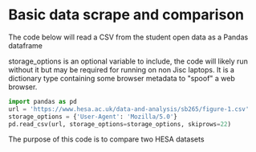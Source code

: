 # Basic data scrape and comparison
The code below will read a CSV from the student open data as a Pandas dataframe

storage_options is an optional variable to include, the code will likely run without it but may be required for running on non Jisc laptops. It is a dictionary type containing some browser metadata to "spoof" a web browser.

``` python
import pandas as pd
url = 'https://www.hesa.ac.uk/data-and-analysis/sb265/figure-1.csv'
storage_options = {'User-Agent': 'Mozilla/5.0'}
pd.read_csv(url, storage_options=storage_options, skiprows=22)
```

The purpose of this code is to compare two HESA datasets

